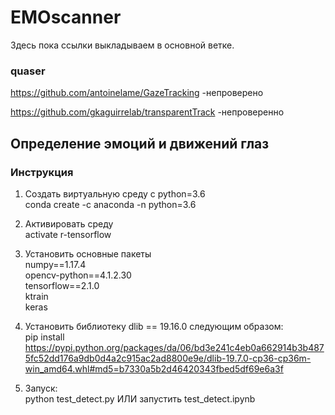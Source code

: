 # EMOscanner
Здесь пока ссылки выкладываем в основной ветке.

### quaser

https://github.com/antoinelame/GazeTracking  -непроверено

https://github.com/gkaguirrelab/transparentTrack -непроверенно

## Определение эмоций и движений глаз
### Инструкция

1. Создать виртуальную среду с python=3.6  
conda create -c anaconda -n <env-name> python=3.6 

2. Активировать среду  
activate r-tensorflow  

3. Установить основные пакеты  
numpy==1.17.4  
opencv-python==4.1.2.30  
tensorflow==2.1.0  
ktrain  
keras  

4. Установить библиотеку dlib == 19.16.0 следующим образом:  
pip install https://pypi.python.org/packages/da/06/bd3e241c4eb0a662914b3b4875fc52dd176a9db0d4a2c915ac2ad8800e9e/dlib-19.7.0-cp36-cp36m-win_amd64.whl#md5=b7330a5b2d46420343fbed5df69e6a3f

5. Запуск:  
python test_detect.py ИЛИ запустить test_detect.ipynb
